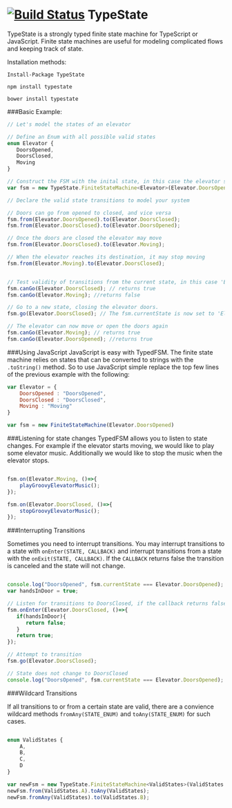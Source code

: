 [![Build Status](https://travis-ci.org/eonarheim/TypeState.svg?branch=master)](https://travis-ci.org/eonarheim/TypeState)
TypeState
========

TypeState is a strongly typed finite state machine for TypeScript or JavaScript. Finite state machines are useful for modeling complicated flows and keeping track of state.

Installation methods:

`Install-Package TypeState`

`npm install typestate`

`bower install typestate`

###Basic Example:
```javascript
// Let's model the states of an elevator

// Define an Enum with all possible valid states
enum Elevator {
   DoorsOpened,
   DoorsClosed,
   Moving
}

// Construct the FSM with the inital state, in this case the elevator starts with its doors opened
var fsm = new TypeState.FiniteStateMachine<Elevator>(Elevator.DoorsOpened);

// Declare the valid state transitions to model your system

// Doors can go from opened to closed, and vice versa
fsm.from(Elevator.DoorsOpened).to(Elevator.DoorsClosed);
fsm.from(Elevator.DoorsClosed).to(Elevator.DoorsOpened);

// Once the doors are closed the elevator may move
fsm.from(Elevator.DoorsClosed).to(Elevator.Moving);

// When the elevator reaches its destination, it may stop moving
fsm.from(Elevator.Moving).to(Elevator.DoorsClosed);


// Test validity of transitions from the current state, in this case 'Elevator.DoorsOpened'
fsm.canGo(Elevator.DoorsClosed); // returns true
fsm.canGo(Elevator.Moving); //returns false

// Go to a new state, closing the elevator doors. 
fsm.go(Elevator.DoorsClosed); // The fsm.currentState is now set to 'Elevator.DoorsClosed'

// The elevator can now move or open the doors again
fsm.canGo(Elevator.Moving); // returns true
fsm.canGo(Elevator.DoorsOpened); //returns true

```

###Using JavaScript
JavaScript is easy with TypedFSM. The finite state machine relies on states that can be converted to strings with the `.toString()` method. So to use JavaScript simple replace the top few lines of the previous example with the following:

```javascript
var Elevator = {
	DoorsOpened : "DoorsOpened",
	DoorsClosed : "DoorsClosed",
	Moving : "Moving"
}

var fsm = new FiniteStateMachine(Elevator.DoorsOpened)

```


###Listening for state changes
TypedFSM allows you to listen to state changes. For example if the elevator starts moving, we would like to play some elevator music. Additionally we would like to stop the music when the elevator stops.

```javascript

fsm.on(Elevator.Moving, ()=>{
	playGroovyElevatorMusic();
});

fsm.on(Elevator.DoorsClosed, ()=>{
	stopGroovyElevatorMusic();
});

```

###Interrupting Transitions

Sometimes you need to interrupt transitions. You may interrupt transitions to a state with `onEnter(STATE, CALLBACK)` and interrupt transitions from a state with the `onExit(STATE, CALLBACK)`. If the `CALLBACK` returns false the transition is canceled and the state will not change.

```javascript

console.log("DoorsOpened", fsm.currentState === Elevator.DoorsOpened); // true
var handsInDoor = true;

// Listen for transitions to DoorsClosed, if the callback returns false the transition is canceled.
fsm.onEnter(Elevator.DoorsClosed, ()=>{
   if(handsInDoor){
      return false;
   }
   return true;
});

// Attempt to transition
fsm.go(Elevator.DoorsClosed);

// State does not change to DoorsClosed
console.log("DoorsOpened", fsm.currentState === Elevator.DoorsOpened); //true

```

###Wildcard Transitions

If all transitions to or from a certain state are valid, there are a convience wildcard methods `fromAny(STATE_ENUM)` and `toAny(STATE_ENUM)` for such cases.

```javascript

enum ValidStates {
	A,
	B,
	C,
	D
}

var newFsm = new TypeState.FiniteStateMachine<ValidStates>(ValidStates.A);
newFsm.from(ValidStates.A).toAny(ValidStates);
newFsm.fromAny(ValidStates).to(ValidStates.B);


```


